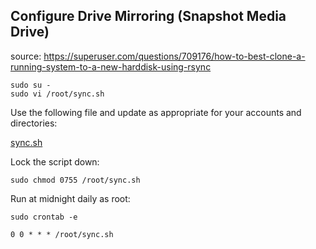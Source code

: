 ## Configure Drive Mirroring (Snapshot Media Drive)

source: https://superuser.com/questions/709176/how-to-best-clone-a-running-system-to-a-new-harddisk-using-rsync

```console
sudo su -
sudo vi /root/sync.sh
```
Use the following file and update as appropriate for your accounts and directories:

[sync.sh](sync.sh)

Lock the script down:
```console
sudo chmod 0755 /root/sync.sh
```
Run at midnight daily as root:
```console
sudo crontab -e
```
```
0 0 * * * /root/sync.sh
```
